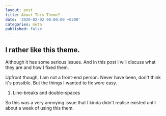 ```yaml
---
layout: post
title: About This Theme?
date: '2020-02-02 00:00:00 +0200'
categories: meta
published: false
---
```

## I rather like this theme.
Although it has some serious issues. And in this post I will discuss what they are and how I fixed them.

Upfront though, I am not a front-end person. Never have been, don't think it's possible. But the things I wanted to fix were easy.

1. Line-breaks and double-spaces

So this was a very annoying issue that I kinda didn't realise existed until about a week of using this them.
